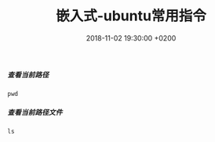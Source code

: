 ﻿---
layout: post
title:  "嵌入式-ubuntu常用指令"
date:   2018-11-02 19:30:00 +0200
categories: 嵌入式
---

##### 查看当前路径  
```
pwd 
```


##### 查看当前路径文件  
```
ls  
``` 


